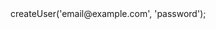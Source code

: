 <?php

use Appwrite\Client;
use Appwrite\Services\Users;

$client = new Client();

$client
    setProject('')
    setKey('')
;

$users = new Users($client);

$result = $users->createUser('email@example.com', 'password');